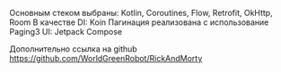 
Основным стеком выбраны: Kotlin, Coroutines, Flow, Retrofit, OkHttp, Room
В качестве DI: Koin
Пагинация реализована с использование Paging3
UI: Jetpack Compose

Дополнительно ссылка на github https://github.com/WorldGreenRobot/RickAndMorty
